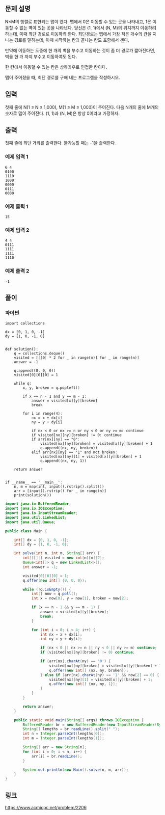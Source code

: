## 문제 설명
N×M의 행렬로 표현되는 맵이 있다. 맵에서 0은 이동할 수 있는 곳을 나타내고, 1은 이동할 수 없는 벽이 있는 곳을 나타낸다. 당신은 (1, 1)에서 (N, M)의 위치까지 이동하려 하는데, 이때 최단 경로로 이동하려 한다. 최단경로는 맵에서 가장 적은 개수의 칸을 지나는 경로를 말하는데, 이때 시작하는 칸과 끝나는 칸도 포함해서 센다.

만약에 이동하는 도중에 한 개의 벽을 부수고 이동하는 것이 좀 더 경로가 짧아진다면, 벽을 한 개 까지 부수고 이동하여도 된다.

한 칸에서 이동할 수 있는 칸은 상하좌우로 인접한 칸이다.

맵이 주어졌을 때, 최단 경로를 구해 내는 프로그램을 작성하시오.

## 입력
첫째 줄에 N(1 ≤ N ≤ 1,000), M(1 ≤ M ≤ 1,000)이 주어진다. 다음 N개의 줄에 M개의 숫자로 맵이 주어진다. (1, 1)과 (N, M)은 항상 0이라고 가정하자.

## 출력
첫째 줄에 최단 거리를 출력한다. 불가능할 때는 -1을 출력한다.

### 예제 입력 1
```
6 4
0100
1110
1000
0000
0111
0000
```

### 예제 출력 1
```
15
```

### 예제 입력 2
```
4 4
0111
1111
1111
1110
```

### 예제 출력 2
```
-1
```

## 풀이
### 파이썬
```python3
import collections

dx = [0, 1, 0, -1]
dy = [1, 0, -1, 0]


def solution():
    q = collections.deque()
    visited = [[[0] * 2 for _ in range(m)] for _ in range(n)]
    answer = -1

    q.append((0, 0, 0))
    visited[0][0][0] = 1

    while q:
        x, y, broken = q.popleft()

        if x == n - 1 and y == m - 1:
            answer = visited[x][y][broken]
            break

        for i in range(4):
            nx = x + dx[i]
            ny = y + dy[i]

            if nx < 0 or nx >= n or ny < 0 or ny >= m: continue
            if visited[nx][ny][broken] != 0: continue
            if arr[nx][ny] == "0":
                visited[nx][ny][broken] = visited[x][y][broken] + 1
                q.append((nx, ny, broken))
            elif arr[nx][ny] == "1" and not broken:
                visited[nx][ny][1] = visited[x][y][broken] + 1
                q.append((nx, ny, 1))

    return answer


if __name__ == '__main__':
    n, m = map(int, input().rstrip().split())
    arr = [input().rstrip() for _ in range(n)]
    print(solution())

```

```java
import java.io.BufferedReader;
import java.io.IOException;
import java.io.InputStreamReader;
import java.util.LinkedList;
import java.util.Queue;

public class Main {

	int[] dx = {0, 1, 0, -1};
	int[] dy = {1, 0, -1, 0};

	int solve(int n, int m, String[] arr) {
		int[][][] visited = new int[n][m][2];
		Queue<int[]> q = new LinkedList<>();
		int answer = -1;

		visited[0][0][0] = 1;
		q.offer(new int[] {0, 0, 0});

		while (!q.isEmpty()) {
			int[] now = q.poll();
			int x = now[0], y = now[1], broken = now[2];

			if (x == n - 1 && y == m - 1) {
				answer = visited[x][y][broken];
				break;
			}

			for (int i = 0; i < 4; i++) {
				int nx = x + dx[i];
				int ny = y + dy[i];

				if (nx < 0 || nx >= n || ny < 0 || ny >= m) continue;
				if (visited[nx][ny][broken] != 0) continue;

				if (arr[nx].charAt(ny) == '0') {
					visited[nx][ny][broken] = visited[x][y][broken] + 1;
					q.offer(new int[] {nx, ny, broken});
				} else if (arr[nx].charAt(ny) == '1' && now[2] == 0) {
					visited[nx][ny][1] = visited[x][y][broken] + 1;
					q.offer(new int[] {nx, ny, 1});
				}
			}
		}

		return answer;
	}

	public static void main(String[] args) throws IOException {
		BufferedReader br = new BufferedReader(new InputStreamReader(System.in));
		String[] lengths = br.readLine().split(" ");
		int n = Integer.parseInt(lengths[0]);
		int m = Integer.parseInt(lengths[1]);

		String[] arr = new String[n];
		for (int i = 0; i < n; i++) {
			arr[i] = br.readLine();
		}

		System.out.println(new Main().solve(n, m, arr));
	}
}
```

## 링크
https://www.acmicpc.net/problem/2206
